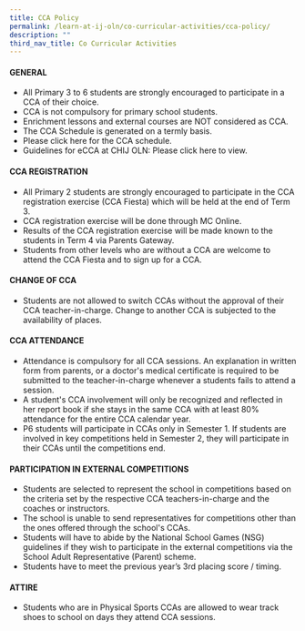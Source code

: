 ```yaml
---
title: CCA Policy
permalink: /learn-at-ij-oln/co-curricular-activities/cca-policy/
description: ""
third_nav_title: Co Curricular Activities
---
```

<h4><strong>GENERAL</strong></h4>
<ul>
<li>All Primary 3 to 6 students are strongly encouraged to participate in a CCA of their choice.</li>
<li>CCA is not compulsory for primary school students.</li>
<li>Enrichment lessons and external courses are NOT considered as CCA.</li>
<li>The CCA Schedule is generated on a termly basis.</li>
<li>Please click here for the CCA schedule.</li>
<li>Guidelines for eCCA at CHIJ OLN: Please click here to view.</li>
</ul>
<h4><strong>CCA REGISTRATION</strong></h4>
<ul>
<li>All Primary 2 students are strongly encouraged to participate in the CCA registration exercise (CCA Fiesta) which will be held at the end of Term 3.</li>
<li>CCA registration exercise will be done through MC Online.</li>
<li>Results of the CCA registration exercise will be made known to the students in Term 4 via Parents Gateway.</li>
<li>Students from other levels who are without a CCA are welcome to attend the CCA Fiesta and to sign up for a CCA.</li>
</ul>
<h4><strong>CHANGE OF CCA</strong></h4>
<ul>
<li>Students are not allowed to switch CCAs without the approval of their CCA teacher-in-charge. Change to another CCA is subjected to the availability of places.</li>
</ul>
<h4><strong>CCA ATTENDANCE</strong></h4>
<ul>
<li>Attendance is compulsory for all CCA sessions. An explanation in written form from parents, or a doctor's medical certificate is required to be submitted to the teacher-in-charge whenever a students fails to attend a session.</li>
<li>A student's CCA involvement will only be recognized and reflected in her report book if she stays in the same CCA with at least 80% attendance for the entire CCA calendar year.</li>
<li>P6 students will participate in CCAs only in Semester 1. If students are involved in key competitions held in Semester 2, they will participate in their CCAs until the competitions end.</li>
</ul>
<h4><strong>PARTICIPATION IN EXTERNAL COMPETITIONS</strong></h4>
<ul>
<li>Students are selected to represent the school in competitions based on the criteria set by the respective CCA teachers-in-charge and the coaches or instructors.</li>
<li>The school is unable to send representatives for competitions other than the ones offered through the school's CCAs.</li>
<li>Students will have to abide by the National School Games (NSG) guidelines if they wish to participate in the external competitions via the School Adult Representative (Parent) scheme.</li>
<li>Students have to meet the previous year&rsquo;s 3rd placing score / timing.</li>
</ul>
<h4><strong>ATTIRE</strong></h4>
<ul>
<li>Students who are in Physical Sports CCAs are allowed to wear track shoes to school on days they attend CCA sessions.</li>
</ul>